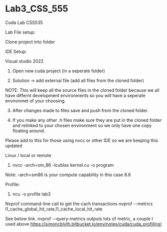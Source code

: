 # Lab3_CSS_555
Cuda Lab CSS535

Lab File setup:

Clone project into folder

IDE Setup:

Visual studio 2022 

1. Open new cuda project (in a seperate folder)

2. Solution -> add external file (add all files from the cloned folder)

NOTE: This will keep all the source files in the cloned folder because we all have differnt development environments so you will have a seperate environmet of your choosing.

3. After changes made to files save and push from the cloned folder.

4. If you make any other .h files make sure they are put in the cloned folder and relinked to your chosen environment so we only have one copy floating around.


Please add to this for those using nvcc or other IDE so we are keeping this updated

Linux / local or remote

1. nvcc -arch=sm_86 -lcublas kernel.cu -o program

Note: -arch=sm86 is your compute capability in this case 8.6

Profile:

1. ncu -o profile lab3


Nvprof command-line call to get the cach transactions
nvprof --metrics l1_cache_global_hit_rate,l1_cache_local_hit_rate

See below link. nvprof --query-metrics outputs lots of metric, a couple I used above
https://simoncblyth.bitbucket.io/env/notes/cuda/cuda_profiling/
